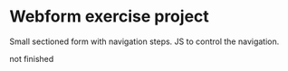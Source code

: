 # Webform exercise project

Small sectioned form with navigation steps.
JS to control the navigation.

not finished